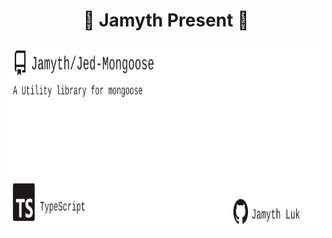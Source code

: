 <!-- built at 8/22/2023, 8:15:39 AM -->
<h1 align="center">
🎉 Jamyth Present 🎉
</h1>
<p align="center">
    <a href="https://github.com/Jamyth/Jed-Mongoose">
        <img width="1000" height="300" src="./readme.svg" />
    </a>
</p>